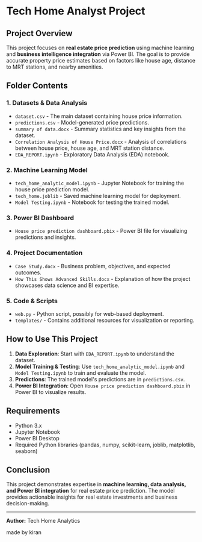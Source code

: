 # Tech Home Analyst Project

## Project Overview

This project focuses on **real estate price prediction** using machine learning and **business intelligence integration** via Power BI. The goal is to provide accurate property price estimates based on factors like house age, distance to MRT stations, and nearby amenities.

## Folder Contents

### 1. **Datasets & Data Analysis**

- `dataset.csv` - The main dataset containing house price information.
- `predictions.csv` - Model-generated price predictions.
- `summary of data.docx` - Summary statistics and key insights from the dataset.
- `Correlation Analysis of House Price.docx` - Analysis of correlations between house price, house age, and MRT station distance.
- `EDA_REPORT.ipynb` - Exploratory Data Analysis (EDA) notebook.

### 2. **Machine Learning Model**

- `tech_home_analytic_model.ipynb` - Jupyter Notebook for training the house price prediction model.
- `tech_home.joblib` - Saved machine learning model for deployment.
- `Model Testing.ipynb` - Notebook for testing the trained model.

### 3. **Power BI Dashboard**

- `House price prediction dashboard.pbix` - Power BI file for visualizing predictions and insights.

### 4. **Project Documentation**

- `Case Study.docx` - Business problem, objectives, and expected outcomes.
- `How This Shows Advanced Skills.docx` - Explanation of how the project showcases data science and BI expertise.

### 5. **Code & Scripts**

- `web.py` - Python script, possibly for web-based deployment.
- `templates/` - Contains additional resources for visualization or reporting.

## How to Use This Project

1. **Data Exploration**: Start with `EDA_REPORT.ipynb` to understand the dataset.
2. **Model Training & Testing**: Use `tech_home_analytic_model.ipynb` and `Model Testing.ipynb` to train and evaluate the model.
3. **Predictions**: The trained model's predictions are in `predictions.csv`.
4. **Power BI Integration**: Open `House price prediction dashboard.pbix` in Power BI to visualize results.

## Requirements

- Python 3.x
- Jupyter Notebook
- Power BI Desktop
- Required Python libraries (pandas, numpy, scikit-learn, joblib, matplotlib, seaborn)

## Conclusion

This project demonstrates expertise in **machine learning, data analysis, and Power BI integration** for real estate price prediction. The model provides actionable insights for real estate investments and business decision-making.

---

**Author:** Tech Home Analytics

made by kiran
